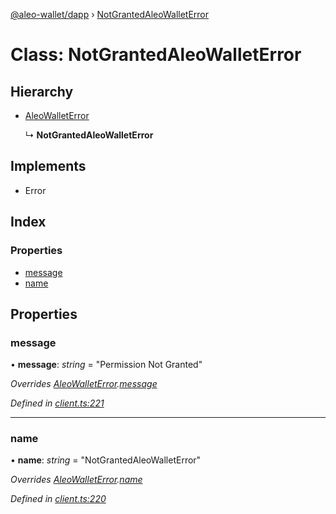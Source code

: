 [@aleo-wallet/dapp](../README.md) › [NotGrantedAleoWalletError](notgrantedaleowalleterror.md)

# Class: NotGrantedAleoWalletError

## Hierarchy

* [AleoWalletError](aleowalleterror.md)

  ↳ **NotGrantedAleoWalletError**

## Implements

* Error

## Index

### Properties

* [message](notgrantedaleowalleterror.md#message)
* [name](notgrantedaleowalleterror.md#name)

## Properties

###  message

• **message**: *string* = "Permission Not Granted"

*Overrides [AleoWalletError](aleowalleterror.md).[message](aleowalleterror.md#message)*

*Defined in [client.ts:221](https://github.com/madfish-solutions/aleowallet-dapp/blob/0871fa5/src/client.ts#L221)*

___

###  name

• **name**: *string* = "NotGrantedAleoWalletError"

*Overrides [AleoWalletError](aleowalleterror.md).[name](aleowalleterror.md#name)*

*Defined in [client.ts:220](https://github.com/madfish-solutions/aleowallet-dapp/blob/0871fa5/src/client.ts#L220)*
